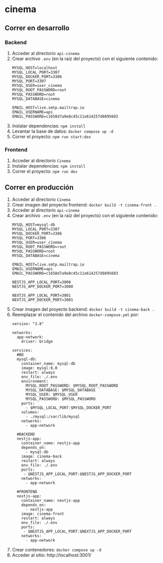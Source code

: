 # cinema

## Correr en desarrollo

### Backend
1. Acceder al directorio ```api-cinema```
2. Crear archivo ```.env``` (en la raíz del proyecto) con el siguiente contenido:
    ```
    MYSQL_HOST=localhost
    MYSQL_LOCAL_PORT=3307
    MYSQL_DOCKER_PORT=3306
    MYSQL_PORT=3307
    MYSQL_USER=user_cinema
    MYSQL_ROOT_PASSWORD=root
    MYSQL_PASSWORD=root
    MYSQL_DATABASE=cinema

    EMAIL_HOST=live.smtp.mailtrap.io
    EMAIL_USERNAME=api
    EMAIL_PASSWORD=c1658d7a9e8c45c11e614257d6095603
    ```
3. Instalar dependencias: ```npm install```
4. Levantar la base de datos: ```docker compose up -d```
5. Correr el proyecto: ```npm run start:dev```

### Frontend
1. Acceder al directorio ```Cinema```
2. Instalar dependencias: ```npm install```
3. Correr el proyecto: ```npm run dev```

## Correr en producción

1. Acceder al directorio ```Cinema```
2. Crear imagen del proyecto frontend: ```docker build -t cinema-front .```
3. Acceder al directorio ```api-cinema```
4. Crear archivo ```.env``` (en la raíz del proyecto) con el siguiente contenido:
    ```
    MYSQL_HOST=mysql-db
    MYSQL_LOCAL_PORT=3307
    MYSQL_DOCKER_PORT=3306
    MYSQL_PORT=3306
    MYSQL_USER=user_cinema
    MYSQL_ROOT_PASSWORD=root
    MYSQL_PASSWORD=root
    MYSQL_DATABASE=cinema

    EMAIL_HOST=live.smtp.mailtrap.io
    EMAIL_USERNAME=api
    EMAIL_PASSWORD=c1658d7a9e8c45c11e614257d6095603

    NESTJS_APP_LOCAL_PORT=3000
    NESTJS_APP_DOCKER_PORT=3000
    
    NEXTJS_APP_LOCAL_PORT=3001
    NEXTJS_APP_DOCKER_PORT=3001
    ```
5. Crear imagen del proyecto backend: ```docker build -t cinema-back .```
6. Reemplazar el contenido del archivo ```docker-compose.yml``` por:
    ```
    version: "3.8"
    
    networks:
      app-network:
        driver: bridge
    
    services:
      #BD
      mysql-db:
        container_name: mysql-db
        image: mysql:8.0
        restart: always
        env_file: ./.env
        environment:
          MYSQL_ROOT_PASSWORD: $MYSQL_ROOT_PASSWORD
          MYSQL_DATABASE: $MYSQL_DATABASE
          MYSQL_USER: $MYSQL_USER
          MYSQL_PASSWORD: $MYSQL_PASSWORD
        ports:
          - $MYSQL_LOCAL_PORT:$MYSQL_DOCKER_PORT
        volumes:
          - ./mysql:/var/lib/mysql
        networks:
          - app-network
    
      #BACKEND
      nestjs-app:
        container_name: nestjs-app
        depends_on: 
          - mysql-db
        image: cinema-back
        restart: always
        env_file: ./.env
        ports:
         - $NESTJS_APP_LOCAL_PORT:$NESTJS_APP_DOCKER_PORT
        networks:
          - app-network
    
      #FRONTEND
      nextjs-app:
        container_name: nextjs-app
        depends_on:
          - nestjs-app
        image: cinema-front
        restart: always
        env_file: ./.env
        ports:
         - $NEXTJS_APP_LOCAL_PORT:$NEXTJS_APP_DOCKER_PORT
        networks:
          - app-network
    ```
7. Crear contenedores: ```docker compose up -d```
8. Acceder al sitio: http://localhost:3001/
